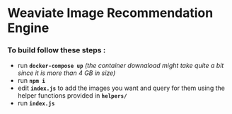 # Weaviate Image Recommendation Engine

### To build follow these steps :

- run **`docker-compose up`** *(the container downaload might take quite a bit since it is more than 4 GB in size)*
- run **`npm i`**
- edit **`index.js`** to add the images you want and query for them using the helper functions provided in **`helpers/`**
- run **`index.js`**
